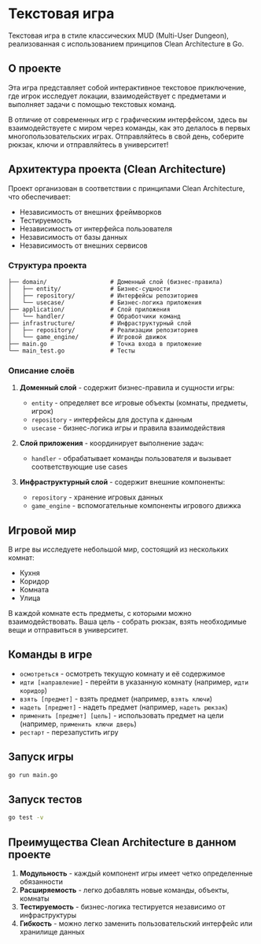 # Текстовая игра

Текстовая игра в стиле классических MUD (Multi-User Dungeon), реализованная с использованием принципов Clean Architecture в Go.

## О проекте

Эта игра представляет собой интерактивное текстовое приключение, где игрок исследует локации, взаимодействует с предметами и выполняет задачи с помощью текстовых команд.

В отличие от современных игр с графическим интерфейсом, здесь вы взаимодействуете с миром через команды, как это делалось в первых многопользовательских играх. Отправляйтесь в свой день, соберите рюкзак, ключи и отправляйтесь в университет!

## Архитектура проекта (Clean Architecture)

Проект организован в соответствии с принципами Clean Architecture, что обеспечивает:
- Независимость от внешних фреймворков
- Тестируемость
- Независимость от интерфейса пользователя
- Независимость от базы данных
- Независимость от внешних сервисов

### Структура проекта

```
├── domain/                  # Доменный слой (бизнес-правила)
│   ├── entity/              # Бизнес-сущности
│   ├── repository/          # Интерфейсы репозиториев
│   └── usecase/             # Бизнес-логика приложения
├── application/             # Слой приложения
│   └── handler/             # Обработчики команд
├── infrastructure/          # Инфраструктурный слой
│   ├── repository/          # Реализации репозиториев
│   └── game_engine/         # Игровой движок
├── main.go                  # Точка входа в приложение
└── main_test.go             # Тесты
```

### Описание слоёв

1. **Доменный слой** - содержит бизнес-правила и сущности игры:
   - `entity` - определяет все игровые объекты (комнаты, предметы, игрок)
   - `repository` - интерфейсы для доступа к данным
   - `usecase` - бизнес-логика игры и правила взаимодействия

2. **Слой приложения** - координирует выполнение задач:
   - `handler` - обрабатывает команды пользователя и вызывает соответствующие use cases

3. **Инфраструктурный слой** - содержит внешние компоненты:
   - `repository` - хранение игровых данных
   - `game_engine` - вспомогательные компоненты игрового движка

## Игровой мир

В игре вы исследуете небольшой мир, состоящий из нескольких комнат:
- Кухня
- Коридор
- Комната
- Улица

В каждой комнате есть предметы, с которыми можно взаимодействовать. Ваша цель - собрать рюкзак, взять необходимые вещи и отправиться в университет.

## Команды в игре

- `осмотреться` - осмотреть текущую комнату и её содержимое
- `идти [направление]` - перейти в указанную комнату (например, `идти коридор`)
- `взять [предмет]` - взять предмет (например, `взять ключи`)
- `надеть [предмет]` - надеть предмет (например, `надеть рюкзак`)
- `применить [предмет] [цель]` - использовать предмет на цели (например, `применить ключи дверь`)
- `рестарт` - перезапустить игру

## Запуск игры

```bash
go run main.go
```

## Запуск тестов

```bash
go test -v
```

## Преимущества Clean Architecture в данном проекте

1. **Модульность** - каждый компонент игры имеет четко определенные обязанности
2. **Расширяемость** - легко добавлять новые команды, объекты, комнаты
3. **Тестируемость** - бизнес-логика тестируется независимо от инфраструктуры
4. **Гибкость** - можно легко заменить пользовательский интерфейс или хранилище данных